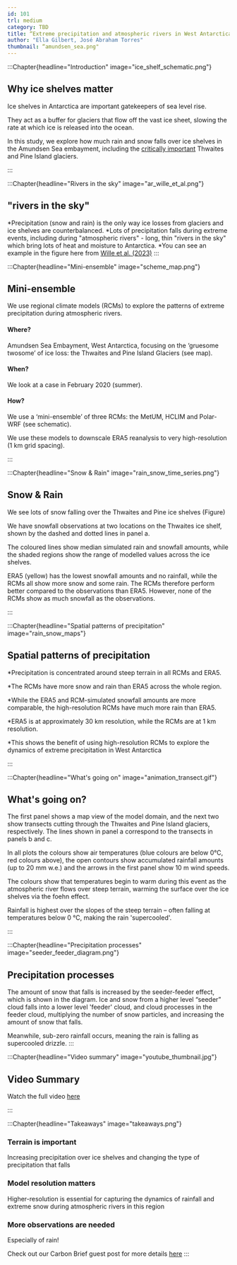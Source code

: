 ```yaml
---
id: 101
trl: medium
category: TBD
title: “Extreme precipitation and atmospheric rivers in West Antarctica”
author: "Ella Gilbert, José Abraham Torres"
thumbnail: “amundsen_sea.png"
---
```


<!-- Section one -->

:::Chapter{headline="Introduction" image="ice_shelf_schematic.png"}

## Why ice shelves matter

Ice shelves in Antarctica are important gatekeepers of sea level rise.

They act as a buffer for glaciers that flow off the vast ice sheet, slowing the rate at which ice is released into the ocean. 

In this study, we explore how much rain and snow falls over ice shelves in the Amundsen Sea embayment, including the [critically important](https://www.nytimes.com/interactive/2017/10/26/climate/antarctica-glaciers-melt.html) Thwaites and Pine Island glaciers.

:::

<!-- Section two -->

:::Chapter{headline="Rivers in the sky" image="ar_wille_et_al.png"}

## "rivers in the sky"

*Precipitation (snow and rain) is the only way ice losses from glaciers and ice shelves are counterbalanced.
*Lots of precipitation falls during extreme events, including during "atmospheric rivers" - long, thin "rivers in the sky" which bring lots of heat and moisture to Antarctica. 
*You can see an example in the figure here from [Wille et al. (2023)](https://www.nature.com/articles/s43247-022-00422-9) 
:::

<!-- Section three -->

:::Chapter{headline="Mini-ensemble" image="scheme_map.png"}

## Mini-ensemble

We use regional climate models (RCMs) to explore the patterns of extreme precipitation during atmospheric rivers.

#### Where?
Amundsen Sea Embayment, West Antarctica, focusing on the ‘gruesome twosome’ of ice loss: the Thwaites and Pine Island Glaciers (see map).

#### When?
We look at a case in February 2020 (summer).

#### How?
We use a ‘mini-ensemble’ of three RCMs: the MetUM, HCLIM and Polar-WRF (see schematic).

We use these models to downscale ERA5 reanalysis to very high-resolution (1 km grid spacing).


:::

<!-- Section four -->

:::Chapter{headline="Snow & Rain" image="rain_snow_time_series.png"}

## Snow & Rain

We see lots of snow falling over the Thwaites and Pine ice shelves (Figure)

We have snowfall observations at two locations on the Thwaites ice shelf, shown by the dashed and dotted lines in panel a. 

The coloured lines show median simulated rain and snowfall amounts, while the shaded regions show the range of modelled values across the ice shelves. 

ERA5 (yellow) has the lowest snowfall amounts and no rainfall, while the RCMs all show more snow and some rain. The RCMs therefore perform better compared to the observations than ERA5. However, none of the RCMs show as much snowfall as the observations. 

:::

<!-- Section five -->

:::Chapter{headline="Spatial patterns of precipitation" image="rain_snow_maps"}

## Spatial patterns of precipitation

*Precipitation is concentrated around steep terrain in all RCMs and ERA5.

*The RCMs have more snow and rain than ERA5 across the whole region.

*While the ERA5 and RCM-simulated snowfall amounts are more comparable, the high-resolution RCMs have much more rain than ERA5.

*ERA5 is at approximately 30 km resolution, while the RCMs are at 1 km resolution. 

*This shows the benefit of using high-resolution RCMs to explore the dynamics of extreme precipitation in West Antarctica

:::

<!-- Section six -->

:::Chapter{headline="What's going on" image="animation_transect.gif"}
## What's going on?

The first panel shows a map view of the model domain, and the next two show transects cutting through the Thwaites and Pine Island glaciers, respectively. The lines shown in panel a correspond to the transects in panels b and c.

In all plots the colours show air temperatures (blue colours are below 0°C, red colours above), the open contours show accumulated rainfall amounts (up to 20 mm w.e.) and the arrows in the first panel show 10 m wind speeds.

The colours show that temperatures begin to warm during this event as the atmospheric river flows over steep terrain, warming the surface over the ice shelves via the foehn effect. 

Rainfall is highest over the slopes of the steep terrain – often falling at temperatures below 0 °C, making the rain 'supercooled'.

:::

<!-- Section seven -->

:::Chapter{headline="Precipitation processes" image="seeder_feeder_diagram.png"}

## Precipitation processes

The amount of snow that falls is increased by the seeder-feeder effect, which is shown in the diagram. Ice and snow from a higher level “seeder” cloud falls into a lower level 'feeder' cloud, and cloud processes in the feeder cloud, multiplying the number of snow particles, and increasing the amount of snow that falls.

Meanwhile, sub-zero rainfall occurs, meaning the rain is falling as supercooled drizzle.
:::


<!-- Section eight -->

:::Chapter{headline="Video summary" image="youtube_thumbnail.jpg"}

## Video Summary

Watch the full video [here](https://youtu.be/0-zLGu2t_e0)

:::


<!-- Section nine -->

:::Chapter{headline="Takeaways" image="takeaways.png"}

### Terrain is important

Increasing precipitation over ice shelves and changing the type of precipitation that falls

### Model resolution matters

Higher-resolution is essential for capturing the dynamics of rainfall and extreme snow during atmospheric rivers in this region

### More observations are needed

Especially of rain!

Check out our Carbon Brief guest post for more details [here](https://www.carbonbrief.org/guest-post-how-atmospheric-rivers-are-bringing-rain-to-west-antarctica/)
:::
